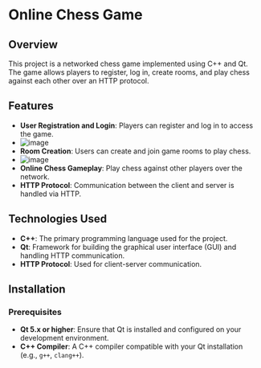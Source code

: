 # Online Chess Game

## Overview

This project is a networked chess game implemented using C++ and Qt. The game allows players to register, log in, create rooms, and play chess against each other over an HTTP protocol.

## Features

- **User Registration and Login**: Players can register and log in to access the game.
- ![image](https://github.com/user-attachments/assets/b61b54b1-52f0-4699-85ed-9e8f6e0c98ce)
- **Room Creation**: Users can create and join game rooms to play chess.
- ![image](https://github.com/user-attachments/assets/49d9e3f0-2609-4057-8589-39ab36c76c0d)
- **Online Chess Gameplay**: Play chess against other players over the network.
- **HTTP Protocol**: Communication between the client and server is handled via HTTP.

## Technologies Used

- **C++**: The primary programming language used for the project.
- **Qt**: Framework for building the graphical user interface (GUI) and handling HTTP communication.
- **HTTP Protocol**: Used for client-server communication.

## Installation

### Prerequisites

- **Qt 5.x or higher**: Ensure that Qt is installed and configured on your development environment.
- **C++ Compiler**: A C++ compiler compatible with your Qt installation (e.g., `g++`, `clang++`).





